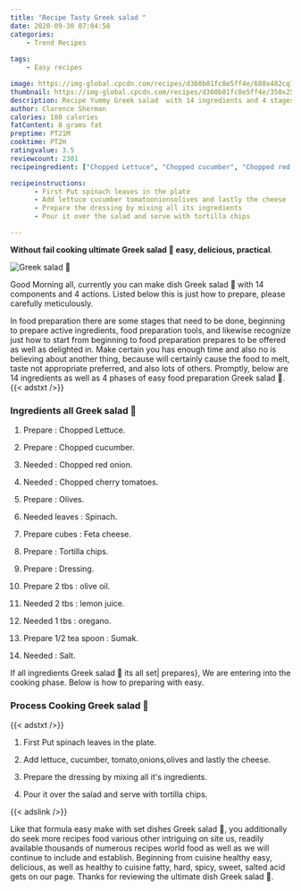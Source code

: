 ```yaml
---
title: "Recipe Tasty Greek salad "
date: 2020-09-30 07:04:58
categories:
    - Trend Recipes
    
tags:
    - Easy recipes

image: https://img-global.cpcdn.com/recipes/d360b81fc8e5ff4e/680x482cq70/greek-salad-🤩-recipe-main-photo.jpg
thumbnail: https://img-global.cpcdn.com/recipes/d360b81fc8e5ff4e/350x250cq70/greek-salad-🤩-recipe-main-photo.jpg
description: Recipe Yummy Greek salad  with 14 ingredients and 4 stages of easy cooking.
author: Clarence Sherman
calories: 180 calories
fatContent: 8 grams fat
preptime: PT21M
cooktime: PT2H
ratingvalue: 3.5
reviewcount: 2381
recipeingredient: ["Chopped Lettuce", "Chopped cucumber", "Chopped red onion", "Chopped cherry tomatoes", "Olives", "leavesSpinach", "cubesFeta cheese", "Tortilla chips", "Dressing", "2 tbsolive oil", "2 tbslemon juice", "1 tbsoregano", "1/2 tea spoonSumak", "Salt"]

recipeinstructions: 
      - First Put spinach leaves in the plate 
      - Add lettuce cucumber tomatoonionsolives and lastly the cheese 
      - Prepare the dressing by mixing all its ingredients 
      - Pour it over the salad and serve with tortilla chips

---
```




**Without fail cooking ultimate Greek salad 🤩 easy, delicious, practical**. 


![Greek salad 🤩](https://img-global.cpcdn.com/recipes/d360b81fc8e5ff4e/680x482cq70/greek-salad-🤩-recipe-main-photo.jpg "Greek salad 🤩")




Good Morning all, currently you can make dish Greek salad 🤩 with 14 components and 4 actions. Listed below this is just how to prepare, please carefully meticulously.

In food preparation there are some stages that need to be done, beginning to prepare active ingredients, food preparation tools, and likewise recognize just how to start from beginning to food preparation prepares to be offered as well as delighted in. Make certain you has enough time and also no is believing about another thing, because will certainly cause the food to melt, taste not appropriate preferred, and also lots of others. Promptly, below are 14 ingredients as well as 4 phases of easy food preparation Greek salad 🤩.
{{< adstxt />}}

### Ingredients all Greek salad 🤩


1. Prepare  : Chopped Lettuce.

1. Prepare  : Chopped cucumber.

1. Needed  : Chopped red onion.

1. Needed  : Chopped cherry tomatoes.

1. Prepare  : Olives.

1. Needed leaves : Spinach.

1. Prepare cubes : Feta cheese.

1. Prepare  : Tortilla chips.

1. Prepare  : Dressing.

1. Prepare 2 tbs : olive oil.

1. Needed 2 tbs : lemon juice.

1. Needed 1 tbs : oregano.

1. Prepare 1/2 tea spoon : Sumak.

1. Needed  : Salt.



If all ingredients Greek salad 🤩 its all set| prepares}, We are entering into the cooking phase. Below is how to preparing with easy.

### Process Cooking Greek salad 🤩

{{< adstxt />}}


1. First Put spinach leaves in the plate.



1. Add lettuce, cucumber, tomato,onions,olives and lastly the cheese.



1. Prepare the dressing by mixing all it&#39;s ingredients.



1. Pour it over the salad and serve with tortilla chips.





{{< adslink />}}

Like that formula easy make with set dishes Greek salad 🤩, you additionally do seek more recipes food various other intriguing on site us, readily available thousands of numerous recipes world food as well as we will continue to include and establish. Beginning from cuisine healthy easy, delicious, as well as healthy to cuisine fatty, hard, spicy, sweet, salted acid gets on our page. Thanks for reviewing the ultimate dish Greek salad 🤩.
